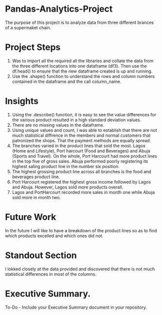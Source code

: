 # Pandas-Analytics-Project

The purpose of this project is to analyze data from three different brances of a supermaket chain.

# Project Steps

1.  Was to import all the required all the libraries and collate the data from the three different locations into one dataframe (df3).
Then use the df.head() to ensure that the new dataframe created is up and running. 
 2. Use the .shape() function to understand the rows and column numbers contained in the dataframe and the call column_name. 

# Insights

1. Using the .describe() function, it is easy to see the value differences for the various product resulted in a high standard deviation values.
2. There are no missing values in the dataframe.
3. Using unique values and count, I was able to establish that there are not much statistical diffrence in the members and normal customers that patronized the shops. That the payment methods are equally spread.
4. The branches varied in the product lines that sold the most. Lagos (Home and Lifestyle), Port harcourt (Food and Beverages) and Abuja (Sports and Travel). On the whole, Port Harcourt had more product lines in the top five of gross sales. Abuja performed poorly registering its highest saling product line in the number six position.
5. The highest grossing product line across all branches is the food and beverages product line.
6. Port Harcourt registered the highest gross income followed by Lagos and Abuja. However, Lagos sold more products overall.
7. Lagos and PortHarcourt recorded more sales in month one while Abuja sold more in month two.

# Future Work

In the future I will like to have a breakdown of the product lines so as to find which products excelled and which ones did not.

# Standout Section

I lokked closely at the data provided and discovered that there is not much statistical differences in most of the columns.

# Executive Summary.

To-Do - Include your Executive Summary document in your repository.
